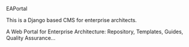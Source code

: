 EAPortal

This is a Django based CMS for enterprise architects.

A Web Portal for Enterprise Architecture: Repository, Templates, Guides, Quality Assurance...